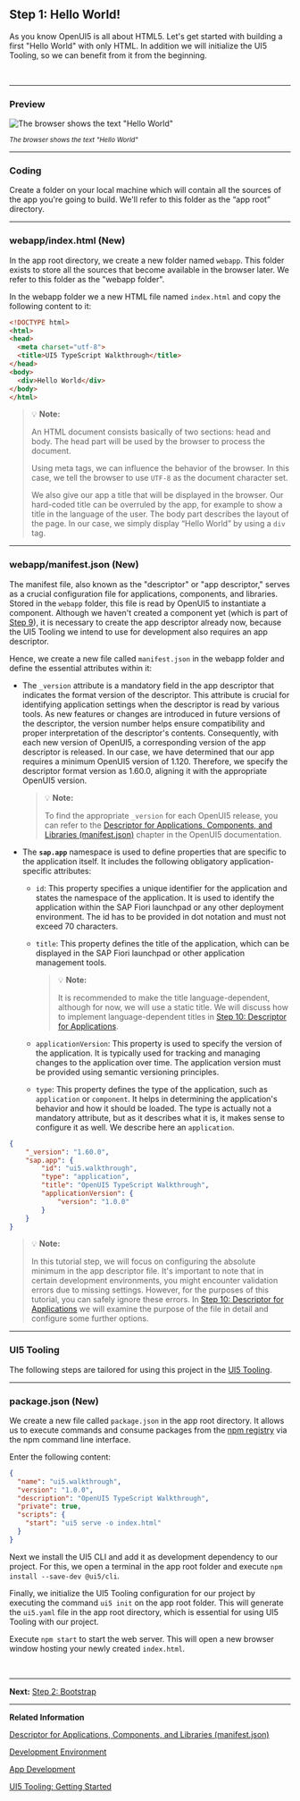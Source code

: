 ## Step 1: Hello World!

As you know OpenUI5 is all about HTML5. Let's get started with building a first "Hello World" with only HTML. In addition we will initialize the UI5 Tooling, so we can benefit from it from the beginning.

&nbsp;
***

### Preview


![](https://sdk.openui5.org/docs/topics/loio1dd456361379431aab7e5bcdaaeff00f_LowRes.png "The browser shows the text \"Hello World\"")

<sup>*The browser shows the text \"Hello World\"*</sup>

***

### Coding


Create a folder on your local machine which will contain all the sources of the app you're going to build. We'll refer to this folder as the “app root” directory.

***

### webapp/index.html \(New\)

In the app root directory, we create a new folder named `webapp`. This folder exists to store all the sources that become available in the browser later. We refer to this folder as the "webapp folder".

In the webapp folder we a new HTML file named `index.html` and copy the following content to it:

```html
<!DOCTYPE html>
<html>
<head>
  <meta charset="utf-8">
  <title>UI5 TypeScript Walkthrough</title>
</head>
<body>
  <div>Hello World</div>
</body>
</html>
```

> :bulb: **Note:**
>
> An HTML document consists basically of two sections: head and body. The head part will be used by the browser to process the document.
> 
> Using meta tags, we can influence the behavior of the browser. In this case, we tell the browser to use `UTF-8` as the document character set.
> 
> We also give our app a title that will be displayed in the browser. Our hard-coded title can be overruled by the app, for example to show a title in the language of the user. The body part describes the layout of the page. In our case, we simply display “Hello World” by using a `div` tag.

***

### webapp/manifest.json \(New\)

The manifest file, also known as the "descriptor" or "app descriptor," serves as a crucial configuration file for applications, components, and libraries. Stored in the `webapp` folder, this file is read by OpenUI5 to instantiate a component. Although we haven't created a component yet (which is part of [Step 9](../09/README.md)), it is necessary to create the app descriptor already now, because the UI5 Tooling we intend to use for development also requires an app descriptor.

Hence, we create a new file called `manifest.json` in the webapp folder and define the essential attributes within it:

-   The `_version` attribute is a mandatory field in the app descriptor that indicates the format version of the descriptor. This attribute is crucial for identifying application settings when the descriptor is read by various tools. As new features or changes are introduced in future versions of the descriptor, the version number helps ensure compatibility and proper interpretation of the descriptor's contents. Consequently, with each new version of OpenUI5, a corresponding version of the app descriptor is released. In our case, we have determined that our app requires a minimum OpenUI5 version of 1.120. Therefore, we specify the descriptor format version as 1.60.0, aligning it with the appropriate OpenUI5 version.  

    > :bulb: **Note:**
    >
    > To find the appropriate `_version` for each OpenUI5 release, you can refer to the [Descriptor for Applications, Components, and Libraries \(manifest.json\)](httsp://sdk.openui5.org/topic/be0cf40f61184b358b5faedaec98b2da.html) chapter in the OpenUI5 documentation.

-   The **`sap.app`**  namespace is used to define properties that are specific to the application itself. It includes the following obligatory application-specific attributes:

    -   `id`: This property specifies a unique identifier for the application and states the namespace of the application. 
        It is used to identify the application within the SAP Fiori launchpad or any other deployment environment.
        The id has to be provided in dot notation and must not exceed 70 characters.

    -   `title`: This property defines the title of the application, which can be displayed in the SAP Fiori launchpad or other application management tools.

        > :bulb: **Note:**
        >
        > It is recommended to make the title language-dependent, although for now, we will use a static title. We will discuss how to implement language-dependent titles in [Step 10: Descriptor for Applications](../10/README.md).

    -   `applicationVersion`: This property is used to specify the version of the application. It is typically used for tracking and managing changes to the application over time. The application version must be provided using semantic versioning principles.

    -   `type`: This property defines the type of the application, such as `application` or `component`. 
        It helps in determining the application's behavior and how it should be loaded. The type is actually not a mandatory attribute, but as it describes what it is, it makes sense to configure it as well. We describe here an `application`.

```json
{
    "_version": "1.60.0",
    "sap.app": {
        "id": "ui5.walkthrough",
        "type": "application",
        "title": "OpenUI5 TypeScript Walkthrough",
        "applicationVersion": {
            "version": "1.0.0"
        }
    }
}
```

> :bulb: **Note:**
>
> In this tutorial step, we will focus on configuring the absolute minimum in the app descriptor file. It's important to note that in certain development environments, you might encounter validation errors due to missing settings. However, for the purposes of this tutorial, you can safely ignore these errors. In [Step 10: Descriptor for Applications](../10/README.md) we will examine the purpose of the file in detail and configure some further options.

***

### UI5 Tooling

The following steps are tailored for using this project in the [UI5 Tooling](https://sap.github.io/ui5-tooling/stable/pages/CLI/#local-vs-global-installation).

***


### package.json \(New\)

We create a new file called `package.json` in the app root directory. It allows us to execute commands and consume packages from the [npm registry](https://www.npmjs.com/) via the npm command line interface.

Enter the following content:

```json
{
  "name": "ui5.walkthrough",
  "version": "1.0.0",
  "description": "OpenUI5 TypeScript Walkthrough",
  "private": true,
  "scripts": {
    "start": "ui5 serve -o index.html"
  }
}

```

Next we install the UI5 CLI and add it as development dependency to our project. For this, we open a terminal in the app root folder and execute `npm install --save-dev @ui5/cli`. 

Finally, we initialize the UI5 Tooling configuration for our project by executing the command `ui5 init` on the app root folder. This will generate the `ui5.yaml` file in the app root directory, which  is essential for using UI5 Tooling with our project.
&nbsp;

Execute `npm start` to start the web server. This will open a new browser window hosting your newly created `index.html`.

&nbsp;
***

**Next:** [Step 2: Bootstrap](../02/README.md "Before we can do something with UI5, we need to laod and initialize it. This process of loading and initializing UI5 is called bootstrapping. Once this bootstrapping is finished, we simply display an alert.")

***

**Related Information**  

[Descriptor for Applications, Components, and Libraries \(manifest.json\)](https://sdk.openui5.org/topic/be0cf40f61184b358b5faedaec98b2da.html "The descriptor for applications, components, and libraries (in short: app descriptor) is inspired by the WebApplication Manifest concept introduced by the W3C. The descriptor provides a central, machine-readable, and easy-to-access location for storing metadata associated with an application, an application component, or a library.")

[Development Environment](https://sdk.openui5.org/topic/7bb04e05f9484e1b95b38a2e48ecef4f.html "This part of the documentation introduces you to some common and recommended use cases for the installation, configuration, and setup of OpenUI5 development environments.")

[App Development](https://sdk.openui5.org/topic/b1fbe1a22f8d4a5bbb601591e27b68d1 "There are several ways to develop OpenUI5 applications. Select the one that meets the requirements of your projects and your expectations best.")

[UI5 Tooling: Getting Started](https://sap.github.io/ui5-tooling/stable/pages/GettingStarted/)
